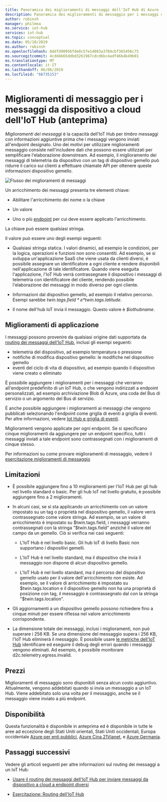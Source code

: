 ```yaml
---
title: Panoramica dei miglioramenti di messaggi dell'IoT Hub di Azure
description: Panoramica dei miglioramenti di messaggio per i messaggi dell'IoT Hub di Azure
author: robinsh
manager: philmea
ms.service: iot-hub
services: iot-hub
ms.topic: conceptual
ms.date: 05/10/2019
ms.author: robinsh
ms.openlocfilehash: 6ddfd90956fde0c57e14083a3704cbf365456c75
ms.sourcegitcommit: 4cdd4b65ddbd3261967cdcd6bc4adf46b4b49b01
ms.translationtype: MT
ms.contentlocale: it-IT
ms.lasthandoff: 06/06/2019
ms.locfileid: "66735153"
---
```

# <a name="message-enrichments-for-device-to-cloud-iot-hub-messages-preview"></a>Miglioramenti di messaggio per i messaggi da dispositivo a cloud dell'IoT Hub (anteprima)

*Miglioramenti dei messaggi* è la capacità dell'IoT Hub per *timbro* messaggi con informazioni aggiuntive prima che i messaggi vengono inviati all'endpoint designato. Uno dei motivi per utilizzare miglioramenti messaggio consiste nell'includere dati che possono essere utilizzati per semplificare l'elaborazione downstream. Ad esempio, il miglioramento dei messaggi di telemetria da dispositivo con un tag di dispositivo gemello può ridurre il carico sui clienti a effettuare chiamate API per ottenere queste informazioni dispositivo gemello.

![Flusso dei miglioramenti di messaggi](./media/iot-hub-message-enrichments-overview/message-enrichments-flow.png)

Un arricchimento dei messaggi presenta tre elementi chiave:

* Abilitare l'arricchimento dei nome o la chiave

* Un valore

* Uno o più [endpoint](iot-hub-devguide-endpoints.md) per cui deve essere applicato l'arricchimento.

La chiave può essere qualsiasi stringa.

Il valore può essere uno degli esempi seguenti:

* Qualsiasi stringa statica. I valori dinamici, ad esempio le condizioni, per la logica, operazioni e funzioni non sono consentiti. Ad esempio, se si sviluppa un'applicazione SaaS che viene usata da clienti diversi, è possibile assegnare un identificatore a ogni cliente e rendere disponibili nell'applicazione di tale identificatore. Quando viene eseguita l'applicazione, l'IoT Hub verrà contrassegnare il dispositivo i messaggi di telemetria con identificatore del cliente, rendendo possibile l'elaborazione dei messaggi in modo diverso per ogni cliente.

* Informazioni dal dispositivo gemello, ad esempio il relativo percorso. Esempi sarebbe *$twin.tags.field* e *$twin.tags.latitude*.

* Il nome dell'hub IoT invia il messaggio. Questo valore è *$iothubname*.

## <a name="applying-enrichments"></a>Miglioramenti di applicazione

I messaggi possono provenire da qualsiasi origine dati supportata da [routing dei messaggi dell'IoT Hub](iot-hub-devguide-messages-d2c.md), inclusi gli esempi seguenti:

* telemetria del dispositivo, ad esempio temperatura o pressione
* notifiche di modifica dispositivo gemello: le modifiche nel dispositivo gemello
* eventi del ciclo di vita di dispositivo, ad esempio quando il dispositivo viene creato o eliminato

È possibile aggiungere i miglioramenti per i messaggi che verranno all'endpoint predefinito di un IoT Hub, o che vengono indirizzati a endpoint personalizzati, ad esempio archiviazione Blob di Azure, una coda del Bus di servizio o un argomento del Bus di servizio.

È anche possibile aggiungere i miglioramenti ai messaggi che vengono pubblicati selezionando l'endpoint come griglia di eventi a griglia di eventi. Per altre informazioni, vedere [Iot Hub e griglia di eventi](iot-hub-event-grid.md).

Miglioramenti vengono applicate per ogni endpoint. Se si specificano cinque miglioramenti da aggiungere per un endpoint specifico, tutti i messaggi inviati a tale endpoint sono contrassegnati con i miglioramenti di cinque stesso.

Per informazioni su come provare miglioramenti di messaggio, vedere il [esercitazione miglioramenti di messaggio](tutorial-message-enrichments.md)

## <a name="limitations"></a>Limitazioni

* È possibile aggiungere fino a 10 miglioramenti per l'IoT Hub per gli hub nel livello standard o basic. Per gli hub IoT nel livello gratuito, è possibile aggiungere fino a 2 miglioramenti.

* In alcuni casi, se si sta applicando un arricchimento con un valore impostato su un tag o proprietà nel dispositivo gemello, il valore verrà contrassegnato come valore stringa. Ad esempio, se un valore di arricchimento è impostato su $twin.tags.field, i messaggi verranno contrassegnati con la stringa "$twin.tags.field" anziché il valore del campo da un gemello. Ciò si verifica nei casi seguenti:

   * L'IoT Hub è nel livello basic. Gli hub IoT di livello Basic non supportano i dispositivi gemelli.

   * L'IoT Hub è nel livello standard, ma il dispositivo che invia il messaggio non dispone di alcun dispositivo gemello.

   * L'IoT Hub è nel livello standard, ma il percorso del dispositivo gemello usato per il valore dell'arricchimento non esiste. Ad esempio, se il valore di arricchimento è impostato su $twin.tags.location e il dispositivo gemello non ha una proprietà di posizione con tag, il messaggio è contrassegnato dal con la stringa "$twin.tags.location". 

* Gli aggiornamenti a un dispositivo gemello possono richiedere fino a cinque minuti per essere riflessa nel valore arricchimento corrispondente.

* La dimensione totale dei messaggi, inclusi i miglioramenti, non può superare i 256 KB. Se una dimensione del messaggio supera i 256 KB, l'IoT Hub eliminerà il messaggio. È possibile usare [le metriche dell'IoT Hub](iot-hub-metrics.md) identificare ed eseguire il debug degli errori quando i messaggi vengono eliminati. Ad esempio, è possibile monitorare d2c.telemetry.egress.invalid.

## <a name="pricing"></a>Prezzi

Miglioramenti di messaggio sono disponibili senza alcun costo aggiuntivo. Attualmente, vengono addebitati quando si invia un messaggio a un IoT Hub. Viene addebitato solo una volta per il messaggio, anche se il messaggio viene inviato a più endpoint.

## <a name="availability"></a>Disponibilità

Questa funzionalità è disponibile in anteprima ed è disponibile in tutte le aree ad eccezione degli Stati Uniti orientali, Stati Uniti occidentali, Europa occidentale [Azure per enti pubblici](/azure/azure-government/documentation-government-welcome), [Azure Cina 21Vianet](/azure/china/china-welcome), e [Azure Germania](https://azure.microsoft.com/global-infrastructure/germany/).

## <a name="next-steps"></a>Passaggi successivi

Vedere gli articoli seguenti per altre informazioni sul routing dei messaggi a un IoT Hub:

* [Usare il routing dei messaggi dell'IoT Hub per inviare messaggi da dispositivo a cloud a endpoint diversi](iot-hub-devguide-messages-d2c.md)

* [Esercitazione: Routing dell'IoT Hub](tutorial-routing.md)